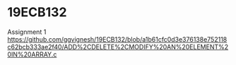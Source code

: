 # 19ECB132
Assignment 1 https://github.com/ggvignesh/19ECB132/blob/a1b61cfc0d3e376138e752118c62bcb333ae2f40/ADD%2CDELETE%2CMODIFY%20AN%20ELEMENT%20IN%20ARRAY.c

